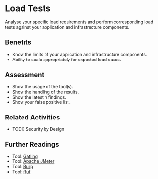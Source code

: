 # Load Tests

Analyse your specific load requirements and perform corresponding load tests against your application and infrastructure components.

## Benefits

- Know the limits of your application and infrastructure components.
- Ability to scale appropriately for expected load cases.

## Assessment

- Show the usage of the tool(s).
- Show the handling of the results.
- Show the latest *n* findings.
- Show your false positive list.

## Related Activities

- TODO Security by Design

## Further Readings

- Tool: [Gatling](https://gatling.io/)
- Tool: [Apache JMeter](https://jmeter.apache.org/)
- Tool: [Burp](https://portswigger.net/burp)
- Tool: [ffuf](https://github.com/ffuf/ffuf)
